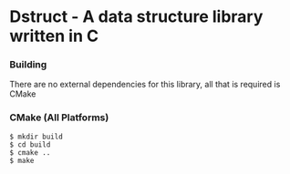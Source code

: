 # Dstruct - A data structure library written in C

### Building
There are no external dependencies for this library, all that is required is CMake


### CMake (All Platforms)
```
$ mkdir build
$ cd build
$ cmake ..
$ make
```